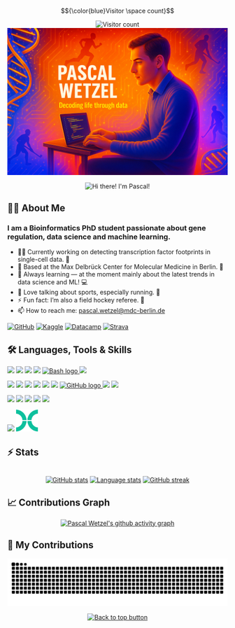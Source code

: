 <a name="top"></a>
<div align="center"> 
  <p>$${\color{blue}Visitor \space count}$$</p>
  <img
    src="https://profile-counter.glitch.me/PascalWetzel/count.svg"
    alt="Visitor count"
    title="Visitor count" />
</div>

<div align="center">
  <img 
    src="https://github.com/PascalWetzel/PascalWetzel/blob/main/Banner/github_banner_orange_blue.png" 
    alt="Banner of a bioinformatics PhD student"
    title="Hi there! I'm a Bioinformatics PhD student passionate about gene regulation, data science and machine learning." />

  <img
    src="https://readme-typing-svg.demolab.com?font=Inter&size=48&duration=5000&pause=1000&color=FFA500&center=true&vCenter=true&width=500&height=70&lines=Hi+There!+%F0%9F%91%8B;I'm+Pascal!"
    alt="Hi there! I'm Pascal!"
    title="Hi there! I'm Pascal!"/>
</div>

## 👨‍🎓 About Me

### I am a Bioinformatics PhD student passionate about gene regulation, data science and machine learning.

- 👨‍💻 Currently working on detecting transcription factor footprints in single-cell data. 👣
- 🏢 Based at the Max Delbrück Center for Molecular Medicine in Berlin. 🧬
- 🌱 Always learning — at the moment mainly about the latest trends in data science and ML! 💻
- 💬 Love talking about sports, especially running. 🏃
- ⚡ Fun fact: I’m also a field hockey referee. 🏑
- 📫 How to reach me: [pascal.wetzel@mdc-berlin.de](mailto:pascal.wetzel@mdc-berlin.de)

[![GitHub](https://img.shields.io/badge/github-%23121011.svg?style=for-the-badge&logo=github&logoColor=white)](https://github.com/PascalWetzel "GitHub")
[![Kaggle](https://img.shields.io/badge/Kaggle-20BEFF?style=for-the-badge&logo=Kaggle&logoColor=white)](https://www.kaggle.com/pascalwetzel "Kaggle")
[![Datacamp](https://img.shields.io/badge/Datacamp-05192D?style=for-the-badge&logo=datacamp&logoColor=03EF62)](https://www.datacamp.com "Datacamp")
[![Strava](https://img.shields.io/badge/Strava-FC4C02?style=for-the-badge&logo=strava&logoColor=white)](https://www.strava.com/athletes/62772532 "Strava")

## 🛠️ Languages, Tools & Skills

<!-- Programming Languages -->
<p>
  <a href="https://www.python.org/" title="Python" target="_blank">
    <img src="https://cdn.jsdelivr.net/gh/devicons/devicon@latest/icons/python/python-original.svg" width="50" /></a>
  <a href="https://www.r-project.org/" title="R" target="_blank">
    <img src="https://cdn.jsdelivr.net/gh/devicons/devicon@latest/icons/r/r-original.svg" width="50" /></a>
  <a href="https://www.java.com/" title="Java" target="_blank">
    <img src="https://cdn.jsdelivr.net/gh/devicons/devicon@latest/icons/java/java-original.svg" width="50" /></a>
  <a href="https://isocpp.org/" title="C++" target="_blank">
    <img src="https://cdn.jsdelivr.net/gh/devicons/devicon@latest/icons/cplusplus/cplusplus-original.svg" width="50" /></a>
  <a href="https://www.gnu.org/software/bash/" title="Bash" target="_blank">
    <picture>
      <source media="(prefers-color-scheme: dark)" srcset="https://cdn.simpleicons.org/gnubash/FFFFFF" width="50">
      <source media="(prefers-color-scheme: light)" srcset="https://cdn.jsdelivr.net/gh/devicons/devicon@latest/icons/bash/bash-original.svg" width=50>
      <img alt="Bash logo" src="https://cdn.jsdelivr.net/gh/devicons/devicon@latest/icons/bash/bash-original.svg" width="50">
    </picture></a>
  <a href="https://www.haskell.org/" title="Haskell" target="_blank">
    <img src="https://cdn.jsdelivr.net/gh/devicons/devicon@latest/icons/haskell/haskell-original.svg" width="50" />
  </a>
</p>

<!-- Platforms & Tools -->
<p>
  <a href="https://www.linux.org/" title="Linux" target="_blank">
    <img src="https://cdn.jsdelivr.net/gh/devicons/devicon@latest/icons/linux/linux-original.svg" width="50" /></a>
  <a href="https://ubuntu.com/" title="Ubuntu" target="_blank">
    <img src="https://cdn.jsdelivr.net/gh/devicons/devicon@latest/icons/ubuntu/ubuntu-original.svg" width="50" /></a>
  <a href="https://www.anaconda.com/" title="Anaconda" target="_blank">
    <img src="https://cdn.jsdelivr.net/gh/devicons/devicon@latest/icons/anaconda/anaconda-original.svg" width="50" /></a>
  <a href="https://jupyter.org/" title="Jupyter" target="_blank">
    <img src="https://cdn.jsdelivr.net/gh/devicons/devicon@latest/icons/jupyter/jupyter-original.svg" width="50" /></a>
  <a href="https://colab.research.google.com/" title="Colab" target="_blank">
    <img src="https://unpkg.com/@lobehub/icons-static-svg@1.46.0/icons/colab-color.svg" width="50" /></a>
  <a href="https://git-scm.com/" title="Git" target="_blank">
    <img src="https://cdn.jsdelivr.net/gh/devicons/devicon@latest/icons/git/git-original.svg" width="50" /></a>
   <a href="https://github.com/" title="GitHub" target="_blank">
    <picture>
      <source media="(prefers-color-scheme: dark)" srcset="https://cdn.simpleicons.org/github/ffffff" width="50">
      <source media="(prefers-color-scheme: light)" srcset="https://cdn.jsdelivr.net/gh/devicons/devicon@latest/icons/github/github-original.svg" width="50">
      <img alt="GitHub logo" src="https://cdn.jsdelivr.net/gh/devicons/devicon@latest/icons/github/github-original.svg" width="50">
    </picture></a>
  <a href="https://www.overleaf.com/" title="Overleaf" target="_blank">
    <img src="https://images.ctfassets.net/nrgyaltdicpt/451Wbu94Q1X3M5QIk74QLL/08e42061e965fb152a329ded74cdc3ce/overleaf-o-logo-primary.svg" width="43.1578947368" /></a>
  <a href="https://www.latex-project.org/" title="LaTeX" target="_blank">
    <img src="https://raw.githubusercontent.com/latex3/branding/master/latex-project_logo/material/hummingbird.svg" height="50" /></a>
</p>

<!-- Data Science / ML -->
<p>
  <a href="https://scikit-learn.org/" title="Scikit-learn" target="_blank">
    <img src="https://cdn.jsdelivr.net/gh/devicons/devicon@latest/icons/scikitlearn/scikitlearn-original.svg" width="50" /></a>
  <a href="https://pytorch.org/" title="PyTorch" target="_blank">
    <img src="https://cdn.jsdelivr.net/gh/devicons/devicon@latest/icons/pytorch/pytorch-original.svg" width="50" /></a>
  <a href="https://www.tensorflow.org/" title="TensorFlow" target="_blank">
    <img src="https://cdn.jsdelivr.net/gh/devicons/devicon@latest/icons/tensorflow/tensorflow-original.svg" width="50" /></a>
  <a href="https://keras.io/" title="Keras" target="_blank">
    <img src="https://cdn.jsdelivr.net/gh/devicons/devicon@latest/icons/keras/keras-original.svg" width="50" /></a>
  <a href="https://www.kaggle.com/" title="Kaggle" target="_blank">
    <img src="https://cdn.jsdelivr.net/gh/devicons/devicon@latest/icons/kaggle/kaggle-original.svg" width="50" /></a>
</p>

<!-- Workflow Tools -->
<p>
  <a href="https://snakemake.github.io/" title="Snakemake" target="_blank">
    <img src="https://raw.githubusercontent.com/snakemake/snakemake-workflow-catalog/main/logo-snake.svg" width="50" /></a>
  <a href="https://www.nextflow.io/" title="Nextflow" target="_blank">
    <img src="https://raw.githubusercontent.com/nextflow-io/trademark/master/nextflow-icon.svg" width="50" /></a>
</p>

## ⚡️ Stats

<br>

<div align=center>
  <a href="https://github-readme-stats.vercel.app/api?username=pascalwetzel&show_icons=true&theme=ambient_gradient&bg_color=a11477,c1246b,e13661,fd4c55,ff6f4b,dc4d01" alt="GitHub stats" title="GitHub stats">
    <img src="https://github-readme-stats.vercel.app/api?username=pascalwetzel&show_icons=true&theme=ambient_gradient&bg_color=a11477,c1246b,e13661,fd4c55,ff6f4b,dc4d01" alt="GitHub stats" /></a>
  <a href="https://github-readme-stats.vercel.app/api/top-langs/?username=pascalwetzel&layout=donut-vertical&theme=ambient_gradient&bg_color=a11477,c1246b,e13661,fd4c55,ff6f4b,dc4d01" title="Top languages">
    <img src="https://github-readme-stats.vercel.app/api/top-langs/?username=pascalwetzel&layout=donut-vertical&theme=ambient_gradient&bg_color=a11477,c1246b,e13661,fd4c55,ff6f4b,dc4d01" alt="Language stats" /></a>
  <a href="https://streak-stats.demolab.com?user=pascalwetzel&theme=sunset-gradient&date_format=j%20M%5B%20Y%5D&exclude_days=Sun%2CSat" title="GitHub streak">
    <img src="https://streak-stats.demolab.com?user=pascalwetzel&theme=sunset-gradient&date_format=j%20M%5B%20Y%5D&exclude_days=Sun%2CSat" alt="GitHub streak" /></a>
</div>

## 📈 Contributions Graph

<div align=center>
  <a href="https://github.com/ashutosh00710/github-readme-activity-graph" title="Contributions Graph">
    <img src="https://github-readme-activity-graph.vercel.app/graph?username=PascalWetzel&theme=elegant&title_color=FFFFFF&line=FFA500&point=FFFFFF&bg_color=a11477" alt="Pascal Wetzel's github activity graph" /></a>
</div>

## 🐍 My Contributions

<div align="center">
  <a href="https://raw.githubusercontent.com/pascalwetzel/pascalwetzel/output/github-contribution-grid-snake.svg" title="GitHub contribution snake" target="_blank">
    <picture>
      <source media="(prefers-color-scheme: dark)" srcset="https://raw.githubusercontent.com/pascalwetzel/pascalwetzel/output/github-contribution-grid-snake-dark.svg" />
      <source media="(prefers-color-scheme: light)" srcset="https://raw.githubusercontent.com/pascalwetzel/pascalwetzel/output/github-contribution-grid-snake.svg" />
      <img alt="github contribution grid snake animation" src="https://raw.githubusercontent.com/pascalwetzel/pascalwetzel/output/github-contribution-grid-snake.svg" />
    </picture></a>
</div>

<p align="center">
  <a href="#top">
    <img src="https://img.shields.io/badge/Back%20to%20Top-a11477?style=for-the-badge" alt="Back to top button" />
  </a>
</p>

<!--
**PascalWetzel/PascalWetzel** is a ✨ _special_ ✨ repository because its `README.md` (this file) appears on your GitHub profile.

## ⚡️ Stats

<br>

<div align=center>
  <a href="https://git.io/streak-stats"><img src="https://streak-stats.demolab.com?user=pascalwetzel&theme=sunset-gradient&date_format=j%20M%5B%20Y%5D&exclude_days=Sun%2CSat" alt="GitHub Streak" /></a>
</div>

<hr>

[![Top Langs](https://github-readme-stats.vercel.app/api/top-langs/?username=anuraghazra)](https://github.com/anuraghazra/github-readme-stats)

[![Pascal's GitHub stats](https://github-readme-stats.vercel.app/api?username=pascalwetzel&show_icons=true&theme=ambient_gradient)](https://github.com/anuraghazra/github-readme-stats)

[![Pascal Wetzel's github activity graph](https://github-readme-activity-graph.vercel.app/graph?username=PascalWetzel&theme=elegant&title_color=FFA500&line=FFA500&point=800080)](https://github.com/ashutosh00710/github-readme-activity-graph)

[![Datacamp](https://img.shields.io/badge/Datacamp-03EF62?style=for-the-badge&logo=datacamp&logoColor=000000)](https://www.datacamp.com)
[![Codingame](https://img.shields.io/badge/CodinGame-F2BB13?style=for-the-badge&logo=codingame&logoColor=white)](https://www.codingame.com/start/)

<a href="https://colab.research.google.com/" title="Colab" target="_blank">
    <img src="https://img.icons8.com/color/500/google-colab.png" width="50" /></a>
  <a href="https://colab.research.google.com/" title="Colab" target="_blank">
    <img src="https://raw.githubusercontent.com/lobehub/lobe-icons/refs/heads/master/packages/static-svg/icons/colab-color.svg" width="50" /></a>

<a href="https://www.latex-project.org/" title="LaTeX" target="_blank">
    <img src="https://github.com/loganmarchione/homelab-svg-assets/blob/main/assets/latex.svg" height="50" /></a>
<a href="https://www.latex-project.org/" title="LaTeX" target="_blank">
    <img src="https://img.icons8.com/color/512/latex.png" width="50" /></a>
  <a href="https://www.latex-project.org/" title="LaTeX" target="_blank">
    <img src="https://cdn.simpleicons.org/latex/008080zz" width="50" /></a>
  <a href="https://www.latex-project.org/" title="LaTeX" target="_blank">
    <img src="https://www.ub.ruhr-uni-bochum.de/files/unibibliothek-bochum-template/img/logos-icons/latex-hummingbird.svg" height="50" /></a>

[![My Skills](https://skillicons.dev/icons?i=python,r,bash,anaconda,git,github,sklearn,pytorch,tensorflow&perline=3)](https://skillicons.dev)

<p align="center">
  <a href="https://skillicons.dev">
    <img src="https://skillicons.dev/icons?i=python,r,bash,anaconda,git,github,sklearn,pytorch,tensorflow&perline=3" />
  </a>
</p>

Here are some ideas to get you started:

- 👯 I’m looking to collaborate on ...
- 🤔 I’m looking for help with ...
- 😄 Pronouns: ...
-->
